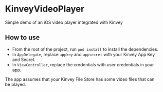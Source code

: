 # KinveyVideoPlayer
Simple demo of an iOS video player integrated with Kinvey

## How to use

- From the root of the project, run `pod install` to install the dependencies.
- In `AppDelegate`, replace `appkey` and `appsecret` with your Kinvey App Key and Secret.
- In `ViewController`, replace the credentials with user credentials in your app.

The app assumes that your Kinvey File Store has some video files that can be played.
